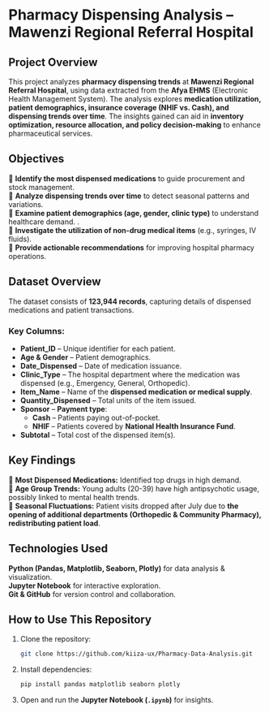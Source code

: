
# **Pharmacy Dispensing Analysis – Mawenzi Regional Referral Hospital**  

## **Project Overview**  
This project analyzes **pharmacy dispensing trends** at **Mawenzi Regional Referral Hospital**, using data extracted from the **Afya EHMS** (Electronic Health Management System). The analysis explores **medication utilization, patient demographics, insurance coverage (NHIF vs. Cash), and dispensing trends over time**. The insights gained can aid in **inventory optimization, resource allocation, and policy decision-making** to enhance pharmaceutical services.  

## **Objectives**  
🔹 **Identify the most dispensed medications** to guide procurement and stock management.  
🔹 **Analyze dispensing trends over time** to detect seasonal patterns and variations.  
🔹 **Examine patient demographics (age, gender, clinic type)** to understand healthcare demand.  .  
🔹 **Investigate the utilization of non-drug medical items** (e.g., syringes, IV fluids).  
🔹 **Provide actionable recommendations** for improving hospital pharmacy operations.  

## **Dataset Overview**  
The dataset consists of **123,944 records**, capturing details of dispensed medications and patient transactions.  

### **Key Columns:**  
- **Patient_ID** – Unique identifier for each patient.  
- **Age & Gender** – Patient demographics.  
- **Date_Dispensed** – Date of medication issuance.  
- **Clinic_Type** – The hospital department where the medication was dispensed (e.g., Emergency, General, Orthopedic).  
- **Item_Name** – Name of the **dispensed medication or medical supply**.  
- **Quantity_Dispensed** – Total units of the item issued.  
- **Sponsor** – **Payment type**:  
  - **Cash** – Patients paying out-of-pocket.  
  - **NHIF** – Patients covered by **National Health Insurance Fund**.  
- **Subtotal** – Total cost of the dispensed item(s).  

## **Key Findings**  
📌 **Most Dispensed Medications:** Identified top drugs in high demand.  
📌 **Age Group Trends:** Young adults (20-39) have high antipsychotic usage, possibly linked to mental health trends.  
📌 **Seasonal Fluctuations:** Patient visits dropped after July due to **the opening of additional departments (Orthopedic & Community Pharmacy), redistributing patient load**.    

## **Technologies Used**  
**Python (Pandas, Matplotlib, Seaborn, Plotly)** for data analysis & visualization.  
**Jupyter Notebook** for interactive exploration.  
**Git & GitHub** for version control and collaboration.  

## **How to Use This Repository**  
1. Clone the repository:  
   ```bash
   git clone https://github.com/kiiza-ux/Pharmacy-Data-Analysis.git
   ```  
2. Install dependencies:  
   ```bash
   pip install pandas matplotlib seaborn plotly
   ```  
3. Open and run the **Jupyter Notebook (`.ipynb`)** for insights.  

